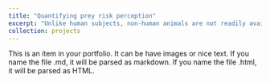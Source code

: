 ```yaml
---
title: "Quantifying prey risk perception"
excerpt: "Unlike human subjects, non-human animals are not readily available for comment. How then can we understand how other animals perceive the world around them when making decisions? This has motivated me to explore methods for inferring how animals perceive risk in a variety of contexts."
collection: projects
---
```


This is an item in your portfolio. It can be have images or nice text. If you name the file .md, it will be parsed as markdown. If you name the file .html, it will be parsed as HTML. 

